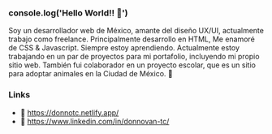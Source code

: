 ### console.log('Hello World!! 👋')

Soy un desarrollador web de México, amante del diseño UX/UI, actualmente trabajo como freelance. Principalmente desarrollo en HTML, Me enamoré de CSS & Javascript. Siempre estoy aprendiendo. Actualmente estoy trabajando en un par de proyectos para mi portafolio, incluyendo mi propio sitio web. También fui colaborador en un proyecto escolar, que es un sitio para adoptar animales en la Ciudad de México. 💓

### Links

- 🔗 https://donnotc.netlify.app/
- 👜 https://www.linkedin.com/in/donnovan-tc/
